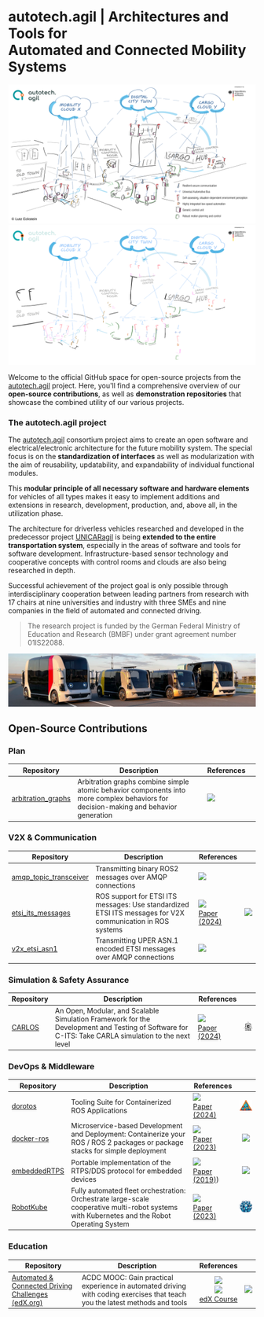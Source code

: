 # autotech.agil | Architectures and Tools for <br>Automated and Connected Mobility Systems

![Project overview](../assets/AUTOtechagil-Skizze-v2-engl-web-logos.svg#gh-light-mode-only)
![Project overview](../assets/AUTOtechagil-Skizze-v2-engl-web-logos_darkmode.svg#gh-dark-mode-only)

Welcome to the official GitHub space for open-source projects from the [autotech.agil](https://www.autotechagil.de) project. Here, you'll find a comprehensive overview of our **open-source contributions**, as well as **demonstration repositories** that showcase the combined utility of our various projects.

### The autotech.agil project

The [autotech.agil](https://www.autotechagil.de) consortium project aims to create an open software and electrical/electronic architecture for the future mobility system. The special focus is on the **standardization of interfaces** as well as modularization with the aim of reusability, updatability, and expandability of individual functional modules.

This **modular principle of all necessary software and hardware elements** for vehicles of all types makes it easy to implement additions and extensions in research, development, production, and, above all, in the utilization phase.

The architecture for driverless vehicles researched and developed in the predecessor project [UNICARagil](https://www.unicaragil.de) is being **extended to the entire transportation system**, especially in the areas of software and tools for software development. Infrastructure-based sensor technology and cooperative concepts with control rooms and clouds are also being researched in depth.

Successful achievement of the project goal is only possible through interdisciplinary cooperation between leading partners from research with 17 chairs at nine universities and industry with three SMEs and nine companies in the field of automated and connected driving.

>The research project is funded by the German Federal Ministry of Education and Research (BMBF) under grant agreement number 01IS22088.

<img src="../assets/unicaragil-vehicles.png">

## Open-Source Contributions

### Plan

| Repository | Description | References | <div style="width:80"></div> | 
| --- | --- | --- | :---: |
| [arbitration_graphs](https://github.com/KIT-MRT/arbitration_graphs) | Arbitration graphs combine simple atomic behavior components into more complex behaviors for decision-making and behavior generation | <img src="https://img.shields.io/github/stars/KIT-MRT/arbitration_graphs?style=social"/> |  |

### V2X & Communication

| Repository | Description | References | <div style="width:80"></div> | 
| --- | --- | --- | :---: |
| [amqp_topic_transceiver](https://github.com/uulm-mrm/amqp_topic_transceiver) | Transmitting binary ROS2 messages over AMQP connections | <img src="https://img.shields.io/github/stars/uulm-mrm/amqp_topic_transceiver?style=social"/> |  |
| [etsi_its_messages](https://github.com/ika-rwth-aachen/etsi_its_messages) | ROS support for ETSI ITS messages: Use standardized ETSI ITS messages for V2X communication in ROS systems | <img src="https://img.shields.io/github/stars/ika-rwth-aachen/etsi_its_messages?style=social"/> <br/> [Paper (2024)](https://arxiv.org/abs/2403.10221) | <img src="https://github.com/ika-rwth-aachen/etsi_its_messages/raw/main/assets/teaser.gif" width="80" /> |
| [v2x_etsi_asn1](https://github.com/uulm-mrm/v2x_etsi_asn1) | Transmitting UPER ASN.1 encoded ETSI messages over AMQP connections | <img src="https://img.shields.io/github/stars/uulm-mrm/v2x_etsi_asn1?style=social"/> |  |

### Simulation & Safety Assurance

| Repository | Description | References | <div style="width:80"></div> | 
| --- | --- | --- | :---: |
| [CARLOS](https://github.com/ika-rwth-aachen/carlos) | An Open, Modular, and Scalable Simulation Framework for the Development and Testing of Software for C-ITS: Take CARLA simulation to the next level | <img src="https://img.shields.io/github/stars/ika-rwth-aachen/carlos?style=social"/> <br/> [Paper (2024)](http://arxiv.org/abs/2404.01836) | <img src="https://github.com/ika-rwth-aachen/carlos/blob/main/utils/images/logo.png?raw=true" width="80" /> |

### DevOps & Middleware

| Repository | Description | References | <div style="width:80"></div> | 
| --- | --- | --- | :---: |
| [dorotos](https://github.com/ika-rwth-aachen/dorotos) | Tooling Suite for Containerized ROS Applications  | <img src="https://img.shields.io/github/stars/ika-rwth-aachen/dorotos?style=social"/> <br/> [Paper (2024)](https://ieeexplore.ieee.org/document/10611586) | <img src="https://github.com/ika-rwth-aachen/dorotos/blob/main/assets/logo.png?raw=true" width="80" /> |
| [docker-ros](https://github.com/ika-rwth-aachen/docker-ros) | Microservice-based Development and Deployment: Containerize your ROS / ROS 2 packages or package stacks for simple deployment | <img src="https://img.shields.io/github/stars/ika-rwth-aachen/docker-ros?style=social"/> <br/> [Paper (2023)](https://arxiv.org/abs/2309.06611) | <img src="https://github.com/ika-rwth-aachen/docker-ros/blob/main/assets/logo.png?raw=true" width="80" /> |
| [embeddedRTPS](https://github.com/embedded-software-laboratory/embeddedRTPS) | Portable implementation of the RTPS/DDS protocol for embedded devices  | <img src="https://img.shields.io/github/stars/embedded-software-laboratory/embeddedRTPS?style=social"/> <br/> [Paper (2019)](https://ieeexplore.ieee.org/document/8916835)) | <img src="https://avatars.githubusercontent.com/u/1304434?s=48&v=4" width="80" /> |
| [RobotKube](https://github.com/ika-rwth-aachen/robotkube) | Fully automated fleet orchestration: Orchestrate large-scale cooperative multi-robot systems with Kubernetes and the Robot Operating System | <img src="https://img.shields.io/github/stars/ika-rwth-aachen/robotkube?style=social"/> <br/> [Paper (2023)](https://ieeexplore.ieee.org/document/10422370) | <img src="https://github.com/ika-rwth-aachen/robotkube/blob/main/assets/robotkube_logo.png?raw=true" width="80" /> |

### Education

| Repository | Description | References | <div style="width:80"></div> | 
| --- | --- | :---: | :---: |
| [Automated & Connected Driving Challenges (edX.org)](https://github.com/ika-rwth-aachen/acdc) | ACDC MOOC: Gain practical experience in automated driving with coding exercises that teach you the latest methods and tools | <img src="https://img.shields.io/github/stars/ika-rwth-aachen/acdc?style=social"/> <br/> <img src="https://img.shields.io/github/stars/ika-rwth-aachen/acdc-notebooks?style=social"/> <br/> [edX Course](https://www.edx.org/learn/automation/rwth-aachen-university-automated-and-connected-driving-challenges) | <img src="https://pbs.twimg.com/ext_tw_video_thumb/1447574999506771970/pu/img/-02L166C-CeO2UGO.jpg" width="80" /> |
